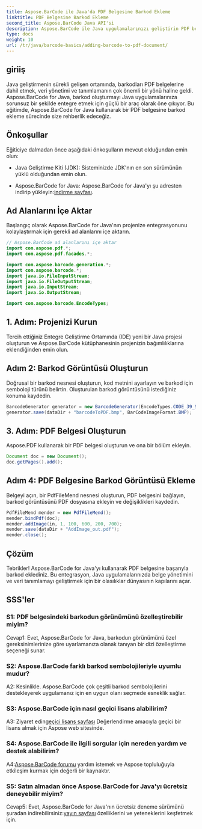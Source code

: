 ```yaml
---
title: Aspose.BarCode ile Java'da PDF Belgesine Barkod Ekleme
linktitle: PDF Belgesine Barkod Ekleme
second_title: Aspose.BarCode Java API'si
description: Aspose.BarCode ile Java uygulamalarınızı geliştirin PDF belgelerine barkod ekleme konusunda adım adım kılavuz.
type: docs
weight: 10
url: /tr/java/barcode-basics/adding-barcode-to-pdf-document/
---
```

## giriiş

Java geliştirmenin sürekli gelişen ortamında, barkodları PDF belgelerine dahil etmek, veri yönetimi ve tanımlamanın çok önemli bir yönü haline geldi. Aspose.BarCode for Java, barkod oluşturmayı Java uygulamalarınıza sorunsuz bir şekilde entegre etmek için güçlü bir araç olarak öne çıkıyor. Bu eğitimde, Aspose.BarCode for Java kullanarak bir PDF belgesine barkod ekleme sürecinde size rehberlik edeceğiz.

## Önkoşullar

Eğiticiye dalmadan önce aşağıdaki önkoşulların mevcut olduğundan emin olun:

- Java Geliştirme Kiti (JDK): Sisteminizde JDK'nın en son sürümünün yüklü olduğundan emin olun.

-  Aspose.BarCode for Java: Aspose.BarCode for Java'yı şu adresten indirip yükleyin:[indirme sayfası](https://releases.aspose.com/barcode/java/).

## Ad Alanlarını İçe Aktar

Başlangıç olarak Aspose.BarCode for Java'nın projenize entegrasyonunu kolaylaştırmak için gerekli ad alanlarını içe aktarın.

```java
// Aspose.BarCode ad alanlarını içe aktar
import com.aspose.pdf.*;
import com.aspose.pdf.facades.*;

import com.aspose.barcode.generation.*;
import com.aspose.barcode.*;
import java.io.FileInputStream;
import java.io.FileOutputStream;
import java.io.InputStream;
import java.io.OutputStream;

import com.aspose.barcode.EncodeTypes;
```

## 1. Adım: Projenizi Kurun

Tercih ettiğiniz Entegre Geliştirme Ortamında (IDE) yeni bir Java projesi oluşturun ve Aspose.BarCode kütüphanesinin projenizin bağımlılıklarına eklendiğinden emin olun.

## Adım 2: Barkod Görüntüsü Oluşturun

Doğrusal bir barkod nesnesi oluşturun, kod metnini ayarlayın ve barkod için semboloji türünü belirtin. Oluşturulan barkod görüntüsünü istediğiniz konuma kaydedin.

```java
BarcodeGenerator generator = new BarcodeGenerator(EncodeTypes.CODE_39_STANDARD, "1234567");
generator.save(dataDir + "barcodeToPDF.bmp", BarCodeImageFormat.BMP);
```

## 3. Adım: PDF Belgesi Oluşturun

Aspose.PDF kullanarak bir PDF belgesi oluşturun ve ona bir bölüm ekleyin.

```java
Document doc = new Document();
doc.getPages().add();
```

## Adım 4: PDF Belgesine Barkod Görüntüsü Ekleme

Belgeyi açın, bir PdfFileMend nesnesi oluşturun, PDF belgesini bağlayın, barkod görüntüsünü PDF dosyasına ekleyin ve değişiklikleri kaydedin.

```java
PdfFileMend mender = new PdfFileMend();
mender.bindPdf(doc);
mender.addImage(in, 1, 100, 600, 200, 700);
mender.save(dataDir + "AddImage_out.pdf");
mender.close();
```

## Çözüm

Tebrikler! Aspose.BarCode for Java'yı kullanarak PDF belgesine başarıyla barkod eklediniz. Bu entegrasyon, Java uygulamalarınızda belge yönetimini ve veri tanımlamayı geliştirmek için bir olasılıklar dünyasının kapılarını açar.

## SSS'ler

### S1: PDF belgesindeki barkodun görünümünü özelleştirebilir miyim?

Cevap1: Evet, Aspose.BarCode for Java, barkodun görünümünü özel gereksinimlerinize göre uyarlamanıza olanak tanıyan bir dizi özelleştirme seçeneği sunar.

### S2: Aspose.BarCode farklı barkod sembolojileriyle uyumlu mudur?

A2: Kesinlikle. Aspose.BarCode çok çeşitli barkod sembolojilerini destekleyerek uygulamanız için en uygun olanı seçmede esneklik sağlar.

### S3: Aspose.BarCode için nasıl geçici lisans alabilirim?

 A3: Ziyaret edin[geçici lisans sayfası](https://purchase.aspose.com/temporary-license/) Değerlendirme amacıyla geçici bir lisans almak için Aspose web sitesinde.

### S4: Aspose.BarCode ile ilgili sorgular için nereden yardım ve destek alabilirim?

 A4:[Aspose.BarCode forumu](https://forum.aspose.com/c/barcode/13) yardım istemek ve Aspose topluluğuyla etkileşim kurmak için değerli bir kaynaktır.

### S5: Satın almadan önce Aspose.BarCode for Java'yı ücretsiz deneyebilir miyim?

 Cevap5: Evet, Aspose.BarCode for Java'nın ücretsiz deneme sürümünü şuradan indirebilirsiniz:[yayın sayfası](https://releases.aspose.com/) özelliklerini ve yeteneklerini keşfetmek için.